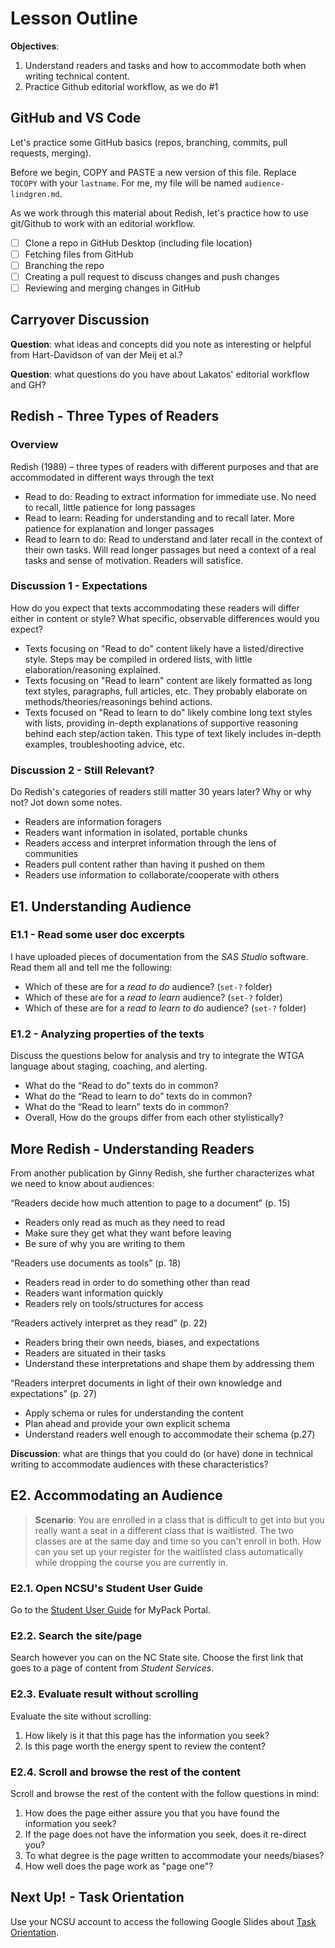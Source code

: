 # Lesson Outline

**Objectives**:

1. Understand readers and tasks and how to accommodate both when writing technical content.
2. Practice Github editorial workflow, as we do #1

## GitHub and VS Code

Let's practice some GitHub basics (repos, branching, commits, pull requests, merging).

Before we begin, COPY and PASTE a new version of this file. Replace `TOCOPY` with your `lastname`. For me, my file will be named `audience-lindgren.md`.

As we work through this material about Redish, let's practice how to use git/Github to work with an editorial workflow.

- [ ] Clone a repo in GitHub Desktop (including file location)
- [ ] Fetching files from GitHub
- [ ] Branching the repo
- [ ] Creating a pull request to discuss changes and push changes
- [ ] Reviewing and merging changes in GitHub

## Carryover Discussion

**Question**: what ideas and concepts did you note as interesting or helpful from Hart-Davidson of van der Meij et al.?

**Question**: what questions do you have about Lakatos' editorial workflow and GH?

## Redish - Three Types of Readers

### Overview

Redish (1989) – three types of readers with different purposes and that are accommodated in different ways through the text

- Read to do: Reading to extract information for immediate use. No need to recall, little patience for long passages
- Read to learn: Reading for understanding and to recall later.  More patience for explanation and longer passages
- Read to learn to do: Read to understand and later recall in the context of their own tasks. Will read longer passages but need a context of a real tasks and sense of motivation. Readers will satisfice.

### Discussion 1 - Expectations

How do you expect that texts accommodating these readers will differ either in content or style? What specific, observable differences would you expect?

- Texts focusing on "Read to do" content likely have a listed/directive style. Steps may be compiled in ordered lists, with little elaboration/reasoning explained.
- Texts focusing on "Read to learn" content are likely formatted as long text styles, paragraphs, full articles, etc. They probably elaborate on methods/theories/reasonings behind actions.
- Texts focused on "Read to learn to do" likely combine long text styles with lists, providing in-depth explanations of supportive reasoning behind each step/action taken. This type of text likely includes in-depth examples, troubleshooting advice, etc.

### Discussion 2 - Still Relevant?

Do Redish's categories of readers still matter 30 years later? Why or why not? Jot down some notes.

- Readers are information foragers
- Readers want information in isolated, portable chunks
- Readers access and interpret information through the lens of communities
- Readers pull content rather than having it pushed on them
- Readers use information to collaborate/cooperate with others

## E1. Understanding Audience

### E1.1 - Read some user doc excerpts

I have uploaded pieces of documentation from the *SAS Studio* software. Read them all and tell me the following:

- Which of these are for a *read to do* audience? (`set-?` folder)
- Which of these are for a *read to learn* audience? (`set-?` folder)
- Which of these are for a *read to learn to do* audience? (`set-?` folder)

### E1.2 - Analyzing properties of the texts

Discuss the questions below for analysis and try to integrate the WTGA language about staging, coaching, and alerting.

- What do the “Read to do” texts do in common?
- What do the “Read to learn to do” texts do in common?
- What do the “Read to learn” texts do in common?
- Overall, How do the groups differ from each other stylistically?

## More Redish - Understanding Readers

From another publication by Ginny Redish, she further characterizes what we need to know about audiences:

“Readers decide how much attention to page to a document” (p. 15)
- Readers only read as much as they need to read
- Make sure they get what they want before leaving
- Be sure of why you are writing to them

“Readers use documents as tools” (p. 18)
- Readers read in order to do something other than read
- Readers want information quickly
- Readers rely on tools/structures for access

“Readers actively interpret as they read” (p. 22)
- Readers bring their own needs, biases, and expectations
- Readers are situated in their tasks
- Understand these interpretations and shape them by addressing them

“Readers interpret documents in light of their own knowledge and expectations” (p. 27)
- Apply schema or rules for understanding the content
- Plan ahead and provide your own explicit schema
- Understand readers well enough to accommodate their schema (p.27)

**Discussion**: what are things that you could do (or have) done in technical writing to accommodate audiences with these characteristics?

## E2. Accommodating an Audience

> **Scenario**: You are enrolled in a class that is difficult to get into but you really want a seat in a different class that is waitlisted. The two classes are at the same day and time so you can't enroll in both. How can you set up your register for the waitlisted class automatically while dropping the course you are currently in.

### E2.1. Open NCSU's Student User Guide

Go to the [Student User Guide](https://sis.emas.ncsu.edu/students/) for MyPack Portal.

### E2.2. Search the site/page

Search however you can on the NC State site. Choose the first link that goes to a page of content from *Student Services*.

### E2.3. Evaluate result without scrolling

Evaluate the site without scrolling:

1. How likely is it that this page has the information you seek?
2. Is this page worth the energy spent to review the content?

### E2.4. Scroll and browse the rest of the content

Scroll and browse the rest of the content with the follow questions in mind:

1. How does the page either assure you that you have found the information you seek?
2. If the page does not have the information you seek, does it re-direct you?
3. To what degree is the page written to accommodate your needs/biases?
4. How well does the page work as "page one"?

## Next Up! - Task Orientation

Use your NCSU account to access the following Google Slides about [Task Orientation](https://docs.google.com/presentation/d/1QDSchasxTbvmpup093VWrJ96j3X-XBXK/edit?usp=sharing&ouid=106375923921921850595&rtpof=true&sd=true).
